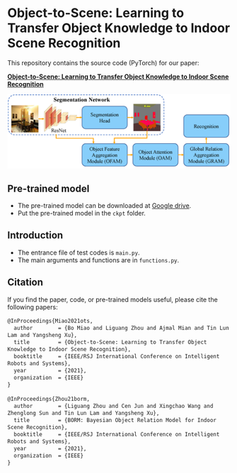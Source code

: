 # Object-to-Scene: Learning to Transfer Object Knowledge to Indoor Scene Recognition

This repository contains the source code (PyTorch) for our paper:

[**Object-to-Scene: Learning to Transfer Object Knowledge to Indoor Scene Recognition**](https://arxiv.org/abs/2108.00399)

![Figure](figures/Framework.png)


## Pre-trained model
- The pre-trained model can be downloaded at [Google drive](https://drive.google.com/drive/folders/1WSJUyBDjm2K23dLylDoAhnJdNvqi6c-U?usp=sharing). 
- Put the pre-trained model in the `ckpt` folder.


## Introduction
- The entrance file of test codes is `main.py`.
- The main arguments and functions are in `functions.py`.


## Citation
If you find the paper, code, or pre-trained models useful, please cite the following papers:

```
@InProceedings{Miao2021ots,
  author        = {Bo Miao and Liguang Zhou and Ajmal Mian and Tin Lun Lam and Yangsheng Xu},
  title         = {Object-to-Scene: Learning to Transfer Object Knowledge to Indoor Scene Recognition},
  booktitle     = {IEEE/RSJ International Conference on Intelligent Robots and Systems},
  year          = {2021},
  organization  = {IEEE}
}

@InProceedings{Zhou21borm,
  author        = {Liguang Zhou and Cen Jun and Xingchao Wang and Zhenglong Sun and Tin Lun Lam and Yangsheng Xu},
  title         = {BORM: Bayesian Object Relation Model for Indoor Scene Recognition},
  booktitle     = {IEEE/RSJ International Conference on Intelligent Robots and Systems},
  year          = {2021},
  organization  = {IEEE}
}
```








